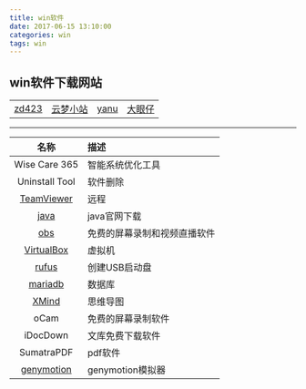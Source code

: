 ```yaml
---
title: win软件
date: 2017-06-15 13:10:00
categories: win
tags: win
---
```


## win软件下载网站
 |||||
 |:---:|:---:|:---:|:---:|
 |[zd423](http://www.zdfans.com/)|[云梦小站](https://www.htcp.net/)|[yanu](http://www.ccav1.com/)|[大眼仔](http://www.dayanzai.me/)|
 
 ***

|名称|描述|
|:---:|:---|
|Wise Care 365|智能系统优化工具|
|Uninstall Tool|软件删除|
|[TeamViewer](https://www.teamviewer.com/zhCN/)|远程|
|[java](http://www.oracle.com/technetwork/java/javase/downloads/index.html)|java官网下载|
|[obs](https://obsproject.com/)|免费的屏幕录制和视频直播软件|
|[VirtualBox](https://www.virtualbox.org/)|虚拟机|
|[rufus](http://rufus.akeo.ie/?locale=zh_CN)|创建USB启动盘|
|[mariadb](http://mariadb.org/)|数据库|
|[XMind](www.xmind.net)|思维导图|
|oCam|免费的屏幕录制软件|
|iDocDown|文库免费下载软件|
|SumatraPDF|pdf软件|
|[genymotion](https://www.genymotion.com/download/) |genymotion模拟器|





